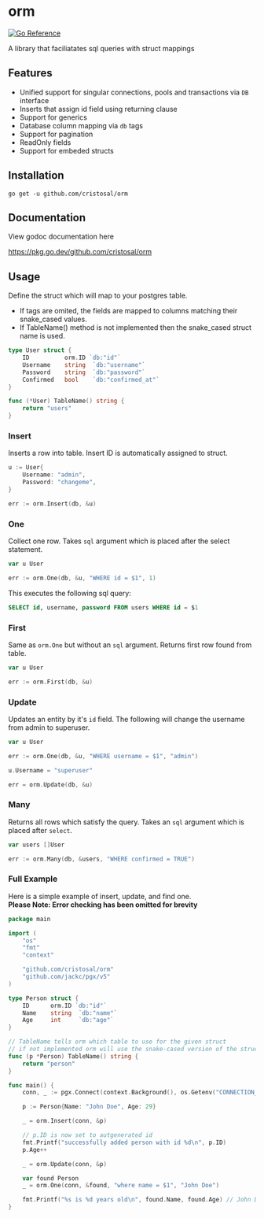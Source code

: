 # orm
[![Go Reference](https://pkg.go.dev/badge/github.com/cristosal/orm.svg)](https://pkg.go.dev/github.com/cristosal/pgxx)

A library that faciliatates sql queries with struct mappings

## Features
- Unified support for singular connections, pools and transactions via `DB` interface
- Inserts that assign id field using returning clause
- Support for generics
- Database column mapping via `db` tags
- Support for pagination
- ReadOnly fields
- Support for embeded structs

## Installation

`go get -u github.com/cristosal/orm`

## Documentation

View godoc documentation here

https://pkg.go.dev/github.com/cristosal/orm

## Usage

Define the struct which will map to your postgres table.
- If tags are omited, the fields are mapped to columns matching their snake_cased values.
- If TableName() method is not implemented then the snake_cased struct name is used.

```go
type User struct {
    ID          orm.ID `db:"id"`
    Username    string  `db:"username"`
    Password    string  `db:"password"`
    Confirmed   bool    `db:"confirmed_at"`
}

func (*User) TableName() string {
    return "users"
}
```

### Insert
Inserts a row into table. Insert ID is automatically assigned to struct.

```go
u := User{
    Username: "admin",
    Password: "changeme",
}

err := orm.Insert(db, &u)
```


### One
Collect one row. Takes `sql` argument which is placed after the select statement.

```go
var u User

err := orm.One(db, &u, "WHERE id = $1", 1)
```
This executes the following sql query:

```sql
SELECT id, username, password FROM users WHERE id = $1
```

### First

Same as `orm.One` but without an `sql` argument. Returns first row found from table.

```go
var u User

err := orm.First(db, &u)
```


### Update

Updates an entity by it's `id` field. The following will change the username from admin to superuser.

```go
var u User

err := orm.One(db, &u, "WHERE username = $1", "admin")

u.Username = "superuser"

err = orm.Update(db, &u)
```

### Many
Returns all rows which satisfy the query. Takes an `sql` argument which is placed after `select`.

```go
var users []User

err := orm.Many(db, &users, "WHERE confirmed = TRUE")
```

### Full Example
Here is a simple example of insert, update, and find one.  
**Please Note: Error checking has been omitted for brevity**

```go
package main

import (
    "os"
    "fmt"
    "context"

    "github.com/cristosal/orm"
    "github.com/jackc/pgx/v5"
)

type Person struct {
    ID      orm.ID `db:"id"`
    Name    string  `db:"name"`
    Age     int     `db:"age"`
}

// TableName tells orm which table to use for the given struct
// if not implemented orm will use the snake-cased version of the struct name ie) person
func (p *Person) TableName() string {
    return "person"
}

func main() {
    conn, _ := pgx.Connect(context.Background(), os.Getenv("CONNECTION_STRING"))

    p := Person{Name: "John Doe", Age: 29}

    _ = orm.Insert(conn, &p)

    // p.ID is now set to autgenerated id
    fmt.Printf("successfully added person with id %d\n", p.ID)
    p.Age++

    _ = orm.Update(conn, &p)

    var found Person
    _ = orm.One(conn, &found, "where name = $1", "John Doe")

    fmt.Printf("%s is %d years old\n", found.Name, found.Age) // John Doe is 30 years old 
}

```
